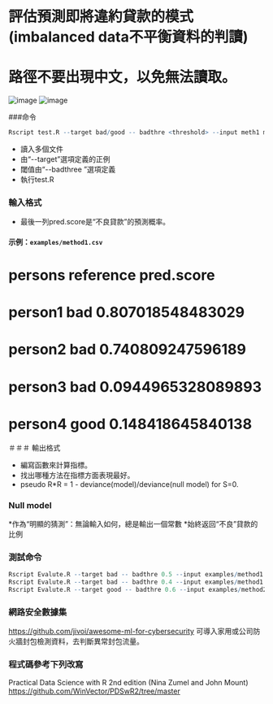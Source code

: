 # 評估預測即將違約貸款的模式(imbalanced data不平衡資料的判讀) 
# 路徑不要出現中文，以免無法讀取。
![image](https://github.com/hswang108/imbalanced/assets/59585262/b717dcb0-8a0e-4e29-9691-dca14bc58347)
![image](https://github.com/hswang108/imbalanced/assets/59585262/9db3940a-fa3a-4f28-ab75-237e4307af2e)

###命令
```R
Rscript test.R --target bad/good -- badthre <threshold> --input meth1 meth2 ... methx --output result.csv

```

* 讀入多個文件
* 由“--target”選項定義的正例
* 閾值由“--badthree ”選項定義
* 執行test.R


### 輸入格式
* 最後一列pred.score是“不良貸款”的預測概率。

#### 示例：`examples/method1.csv`

# persons	reference	pred.score
# person1	bad	      0.807018548483029
# person2	bad	      0.740809247596189
# person3	bad	      0.0944965328089893
# person4	good	    0.148418645840138

＃＃＃ 輸出格式
* 編寫函數來計算指標。
* 找出哪種方法在指標方面表現最好。
* pseudo R*R = 1 - deviance(model)/deviance(null model) for S=0.

### Null model
*作為“明顯的猜測”：無論輸入如何，總是輸出一個常數
*始終返回“不良”貸款的比例

### 測試命令

```R
Rscript Evalute.R --target bad -- badthre 0.5 --input examples/method1.csv examples/method2.csv --output examples/output1.csv
Rscript Evalute.R --target bad -- badthre 0.4 --input examples/method1.csv examples/method3.csv examples/method5.csv --output examples/output2.csv 
Rscript Evalute.R --target good -- badthre 0.6 --input examples/method2.csv examples/method4.csv examples/method6.csv --output examples/output3.csv 
```



### 網路安全數據集
https://github.com/jivoi/awesome-ml-for-cybersecurity
可導入家用或公司防火牆封包檢測資料，去判斷異常封包流量。
### 程式碼參考下列改寫
Practical Data Science with R 2nd edition (Nina Zumel and John Mount)
https://github.com/WinVector/PDSwR2/tree/master

